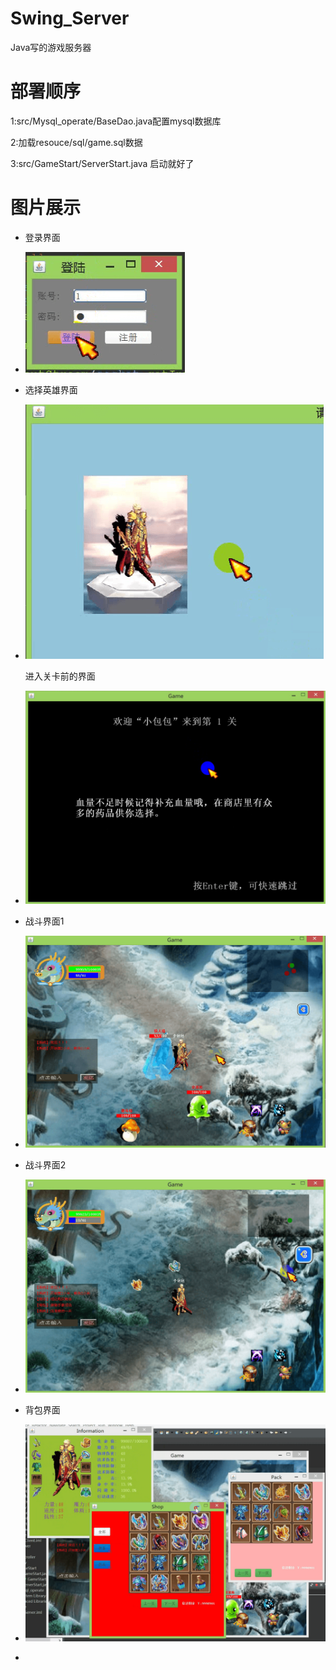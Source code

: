 # Swing_Server
Java写的游戏服务器

# 部署顺序
1:src/Mysql_operate/BaseDao.java配置mysql数据库

2:加载resouce/sql/game.sql数据

3:src/GameStart/ServerStart.java 启动就好了

# 图片展示

* 登录界面

* ![1](https://github.com/xiaobaobao007/Swing_Server/blob/master/resouce/img/show/login.png)

* 选择英雄界面

* ![1](https://github.com/xiaobaobao007/Swing_Server/blob/master/resouce/img/show/choose.png)

  进入关卡前的界面

* ![1](https://github.com/xiaobaobao007/Swing_Server/blob/master/resouce/img/show/loading.png)

* 战斗界面1

* ![1](https://github.com/xiaobaobao007/Swing_Server/blob/master/resouce/img/show/fighting1.png)

* 战斗界面2

* ![1](https://github.com/xiaobaobao007/Swing_Server/blob/master/resouce/img/show/fighting2.png)

* 背包界面

* ![1](https://github.com/xiaobaobao007/Swing_Server/blob/master/resouce/img/show/menu.png)

* 
